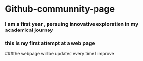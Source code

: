 # Github-communnity-page

### I am a first year , persuing innovative exploration in my academical journey 
### this is my first attempt  at a web page

###the webpage will be updated every time I improve
